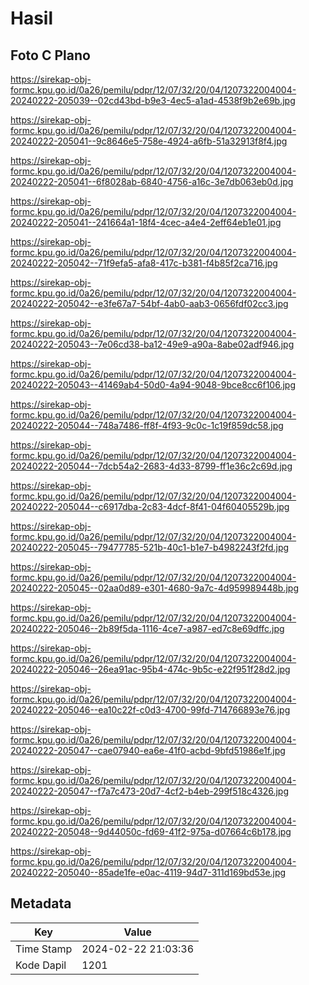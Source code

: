 # Hasil

## Foto C Plano

https://sirekap-obj-formc.kpu.go.id/0a26/pemilu/pdpr/12/07/32/20/04/1207322004004-20240222-205039--02cd43bd-b9e3-4ec5-a1ad-4538f9b2e69b.jpg

https://sirekap-obj-formc.kpu.go.id/0a26/pemilu/pdpr/12/07/32/20/04/1207322004004-20240222-205041--9c8646e5-758e-4924-a6fb-51a32913f8f4.jpg

https://sirekap-obj-formc.kpu.go.id/0a26/pemilu/pdpr/12/07/32/20/04/1207322004004-20240222-205041--6f8028ab-6840-4756-a16c-3e7db063eb0d.jpg

https://sirekap-obj-formc.kpu.go.id/0a26/pemilu/pdpr/12/07/32/20/04/1207322004004-20240222-205041--241664a1-18f4-4cec-a4e4-2eff64eb1e01.jpg

https://sirekap-obj-formc.kpu.go.id/0a26/pemilu/pdpr/12/07/32/20/04/1207322004004-20240222-205042--71f9efa5-afa8-417c-b381-f4b85f2ca716.jpg

https://sirekap-obj-formc.kpu.go.id/0a26/pemilu/pdpr/12/07/32/20/04/1207322004004-20240222-205042--e3fe67a7-54bf-4ab0-aab3-0656fdf02cc3.jpg

https://sirekap-obj-formc.kpu.go.id/0a26/pemilu/pdpr/12/07/32/20/04/1207322004004-20240222-205043--7e06cd38-ba12-49e9-a90a-8abe02adf946.jpg

https://sirekap-obj-formc.kpu.go.id/0a26/pemilu/pdpr/12/07/32/20/04/1207322004004-20240222-205043--41469ab4-50d0-4a94-9048-9bce8cc6f106.jpg

https://sirekap-obj-formc.kpu.go.id/0a26/pemilu/pdpr/12/07/32/20/04/1207322004004-20240222-205044--748a7486-ff8f-4f93-9c0c-1c19f859dc58.jpg

https://sirekap-obj-formc.kpu.go.id/0a26/pemilu/pdpr/12/07/32/20/04/1207322004004-20240222-205044--7dcb54a2-2683-4d33-8799-ff1e36c2c69d.jpg

https://sirekap-obj-formc.kpu.go.id/0a26/pemilu/pdpr/12/07/32/20/04/1207322004004-20240222-205044--c6917dba-2c83-4dcf-8f41-04f60405529b.jpg

https://sirekap-obj-formc.kpu.go.id/0a26/pemilu/pdpr/12/07/32/20/04/1207322004004-20240222-205045--79477785-521b-40c1-b1e7-b4982243f2fd.jpg

https://sirekap-obj-formc.kpu.go.id/0a26/pemilu/pdpr/12/07/32/20/04/1207322004004-20240222-205045--02aa0d89-e301-4680-9a7c-4d959989448b.jpg

https://sirekap-obj-formc.kpu.go.id/0a26/pemilu/pdpr/12/07/32/20/04/1207322004004-20240222-205046--2b89f5da-1116-4ce7-a987-ed7c8e69dffc.jpg

https://sirekap-obj-formc.kpu.go.id/0a26/pemilu/pdpr/12/07/32/20/04/1207322004004-20240222-205046--26ea91ac-95b4-474c-9b5c-e22f951f28d2.jpg

https://sirekap-obj-formc.kpu.go.id/0a26/pemilu/pdpr/12/07/32/20/04/1207322004004-20240222-205046--ea10c22f-c0d3-4700-99fd-714766893e76.jpg

https://sirekap-obj-formc.kpu.go.id/0a26/pemilu/pdpr/12/07/32/20/04/1207322004004-20240222-205047--cae07940-ea6e-41f0-acbd-9bfd51986e1f.jpg

https://sirekap-obj-formc.kpu.go.id/0a26/pemilu/pdpr/12/07/32/20/04/1207322004004-20240222-205047--f7a7c473-20d7-4cf2-b4eb-299f518c4326.jpg

https://sirekap-obj-formc.kpu.go.id/0a26/pemilu/pdpr/12/07/32/20/04/1207322004004-20240222-205048--9d44050c-fd69-41f2-975a-d07664c6b178.jpg

https://sirekap-obj-formc.kpu.go.id/0a26/pemilu/pdpr/12/07/32/20/04/1207322004004-20240222-205040--85ade1fe-e0ac-4119-94d7-311d169bd53e.jpg


## Metadata

| Key        | Value               |
| ---------- | ------------------- |
| Time Stamp | 2024-02-22 21:03:36 |
| Kode Dapil | 1201                |



